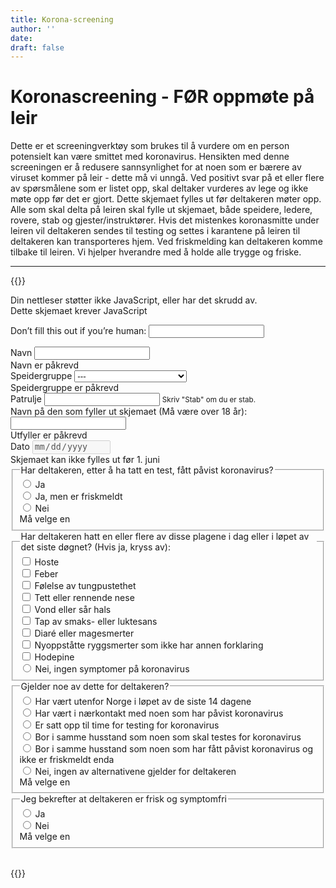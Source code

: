 ```yaml
---
title: Korona-screening
author: ''
date: 
draft: false
---
```

# Koronascreening - FØR oppmøte på leir
Dette er et screeningverktøy som brukes til å vurdere om en person potensielt kan være smittet med koronavirus. Hensikten med denne screeningen er å redusere sannsynlighet for at noen som er bærere av viruset kommer på leir - dette må vi unngå.
Ved positivt svar på et eller flere av spørsmålene som er listet opp, skal deltaker vurderes av lege og ikke møte opp før det er gjort.
Dette skjemaet fylles ut før deltakeren møter opp. Alle som skal delta på leiren skal fylle ut skjemaet, både speidere, ledere, rovere, stab og gjester/instruktører. Hvis det mistenkes koronasmitte under leiren vil deltakeren sendes til testing og settes i karantene på leiren til deltakeren kan transporteres hjem. Ved friskmelding kan deltakeren komme tilbake til leiren.
Vi hjelper hverandre med å holde alle trygge og friske. 

 ---

{{<rawhtml>}}
<noscript>
    <div class="alert alert-danger" role="alert">Din nettleser støtter ikke JavaScript, eller har det skrudd av. <br>Dette skjemaet krever JavaScript</div>
    <style> .jsonly { display: none } </style>
</noscript>
<form name="screening" method="POST" netlify-honeypot="bot-field" data-netlify="true" action="/side/screening-sendt" class="needs-validation" novalidate>
    <p class="hidden">
        <label>Don’t fill this out if you’re human: <input name="bot-field" /></label>
    </p>
    <div class="form-group">
        <label for="navn">Navn</label>
        <input type="text" class="form-control" name="navn" id="navn" required>
        <div class="invalid-feedback">
            Navn er påkrevd
        </div>
    </div>
    <div class="form-group">
        <label for="speidergruppe">Speidergruppe</label>
        <select class="form-control" id="speidergruppe" required>
            <option hidden disabled selected value>---</option>
            <option>1. Batnfjord speidergruppe</option>
            <option>3. Fræna Aureosen</option>
            <option>Hustadvika Eide</option>
            <option>Moldespeiderne</option>
            <option>3. Rauma Isfjorden</option>
            <option>4. Rauma Innfjorden</option>
            <option>Annen</option>
        </select>
        <div class="invalid-feedback">
            Speidergruppe er påkrevd
        </div>
    </div>
    <div class="form-group">
        <label for="patrulje">Patrulje</label>
        <input type="text" class="form-control" name="patrulje" id="patrulje">
        <small id="patruljeHelp" class="form-text text-muted">Skriv "Stab" om du er stab.</small>
    </div>
    <div class="form-group">
        <label for="utfyller">Navn på den som fyller ut skjemaet (Må være over 18 år):</label>
        <input type="text" class="form-control" name="utfyller" id="utfyller" required>
        <div class="invalid-feedback">
            Utfyller er påkrevd
        </div>
    </div>
    <div class="form-group">
        <label for="dato">Dato</label>
        <input type="date" id="datePicker" class="form-control" name="dato" id="dato" disabled min="2021-06-01">
        <div class="invalid-feedback">
          Skjemaet kan ikke fylles ut før 1. juni
        </div>
    </div>
    <fieldset class="form-group">
        <legend>Har deltakeren, etter å ha tatt en test, fått påvist koronavirus?</legend>
        <div class="form-check"><input class="form-check-input" type="radio" name="har-korona" id="har-korona-1" value="Ja" required><label class="form-check-label" for="har-korona-1"> Ja</label></div>
        <div class="form-check"><input class="form-check-input" type="radio" name="har-korona" id="har-korona-2" value="Ja, men er friskmeldt" required><label class="form-check-label" for="har-korona-2"> Ja, men er friskmeldt</label></div>
        <div class="form-check"><input class="form-check-input" type="radio" name="har-korona" id="har-korona-3" value="Nei" required><label class="form-check-label" for="har-korona-3"> Nei</label>
            <div class="invalid-feedback">
                Må velge en
            </div>
        </div>
    </fieldset>
     <fieldset>
        <legend>Har deltakeren hatt en eller flere av disse plagene i dag eller i løpet av det siste døgnet? (Hvis ja, kryss av):</legend>
        <div class="form-check"><label class="form-check-label"><input class="form-check-input" type="checkbox" name="symptomer[]" value="Hoste"> Hoste</label></div>
        <div class="form-check"><label class="form-check-label"><input class="form-check-input" type="checkbox" name="symptomer[]" value="Feber"> Feber</label></div>
        <div class="form-check"><label class="form-check-label"><input class="form-check-input" type="checkbox" name="symptomer[]" value="Følelse av tungpustethet"> Følelse av tungpustethet</label></div>
        <div class="form-check"><label class="form-check-label"><input class="form-check-input" type="checkbox" name="symptomer[]" value="Tett eller rennende nese"> Tett eller rennende nese</label></div>
        <div class="form-check"><label class="form-check-label"><input class="form-check-input" type="checkbox" name="symptomer[]" value="Vond eller sår hals"> Vond eller sår hals</label></div>
        <div class="form-check"><label class="form-check-label"><input class="form-check-input" type="checkbox" name="symptomer[]" value="Tap av smaks- eller luktesans"> Tap av smaks- eller luktesans</label></div>
        <div class="form-check"><label class="form-check-label"><input class="form-check-input" type="checkbox" name="symptomer[]" value="Diaré eller magesmerter"> Diaré eller magesmerter</label></div>
        <div class="form-check"><label class="form-check-label"><input class="form-check-input" type="checkbox" name="symptomer[]" value="Nyoppståtte ryggsmerter som ikke har annen forklaring"> Nyoppståtte ryggsmerter som ikke har annen forklaring</label></div>
        <div class="form-check"><label class="form-check-label"><input class="form-check-input" type="checkbox" name="symptomer[]" value="Hodepine"> Hodepine</label></div>
        <div class="form-check"><label class="form-check-label"><input class="form-check-input" type="radio" name="symptomer[]" value="Nei"> Nei, ingen symptomer på koronavirus</label></div>
    </fieldset>
    <fieldset>
        <legend>Gjelder noe av dette for deltakeren?</legend>
        <div class="form-check">
            <input class="form-check-input" type="radio" id="spredning-1" name="spredning" required value="Har vært utenfor Norge i løpet av de siste 14 dagene"> 
            <label class="form-check-label" for="spredning-1">Har vært utenfor Norge i løpet av de siste 14 dagene</label>
        </div>
        <div class="form-check">
            <input class="form-check-input" type="radio" id="spredning-2" name="spredning" required value="Har vært i nærkontakt med noen som har påvist koronavirus"> 
            <label class="form-check-label" for="spredning-2">Har vært i nærkontakt med noen som har påvist koronavirus</label>
        </div>
        <div class="form-check">
            <input class="form-check-input" type="radio" id="spredning-3" name="spredning" required value="Er satt opp til time for testing for koronavirus"> 
            <label class="form-check-label" for="spredning-3">Er satt opp til time for testing for koronavirus</label>
        </div>
        <div class="form-check">
            <input class="form-check-input" type="radio" id="spredning-4" name="spredning" required value="Bor i samme husstand som noen som skal testes for koronavirus"> 
            <label class="form-check-label" for="spredning-4">Bor i samme husstand som noen som skal testes for koronavirus</label>
        </div>
        <div class="form-check">
            <input class="form-check-input" type="radio" id="spredning-5" name="spredning" required value="Bor i samme husstand som noen som har fått påvist koronavirus og ikke er friskmeldt enda"> 
            <label class="form-check-label" for="spredning-5">Bor i samme husstand som noen som har fått påvist koronavirus og ikke er friskmeldt enda</label>
        </div>
        <div class="form-check">
            <input class="form-check-input" type="radio" id="spredning-6" name="spredning" required value="Nei"> 
            <label class="form-check-label" for="spredning-6">Nei, ingen av alternativene gjelder for deltakeren</label>
            <div class="invalid-feedback">Må velge en</div>
        </div>
    </fieldset>
    <fieldset>
        <legend>Jeg bekrefter at deltakeren er frisk og symptomfri</legend>
        <div class="form-check">
            <input class="form-check-input" type="radio" name="frisk" value="Ja" required id="frisk-1"> 
            <label class="form-check-label" for="frisk-1">Ja</label>
        </div>
        <div class="form-check">
            <input class="form-check-input" type="radio" name="frisk" value="Nei" required id="frisk-2"> 
            <label class="form-check-label" for="frisk-2">Nei</label>
            <div class="invalid-feedback">Må velge en</div>
        </div>
    </fieldset>
    <br>
    <div>
        <button type="submit" class="jsonly btn btn-primary">Send inn</button>
    </div>
</form>
<script>
    Date.prototype.toDateInputValue = (function() {
        var local = new Date(this);
        local.setMinutes(this.getMinutes() - this.getTimezoneOffset());
        return local.toJSON().slice(0,10);
    });
    let picker = document.getElementById('datePicker');
    picker.value = new Date().toDateInputValue();
    if(picker.value < picker.min){
        picker.classList.add("is-invalid");
    }
    (function() {
        'use strict';
        window.addEventListener('load', function() {
            // Fetch all the forms we want to apply custom Bootstrap validation styles to
            var forms = document.getElementsByClassName('needs-validation');
            // Loop over them and prevent submission
            var validation = Array.prototype.filter.call(forms, function(form) {
            form.addEventListener('submit', function(event) {
                if (form.checkValidity() === false) {
                event.preventDefault();
                event.stopPropagation();
                }
                form.classList.add('was-validated');
            }, false);
            });
        }, false);
    })();
</script>

{{</rawhtml>}}

